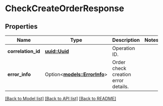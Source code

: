 # CheckCreateOrderResponse

## Properties

Name | Type | Description | Notes
------------ | ------------- | ------------- | -------------
**correlation_id** | [**uuid::Uuid**](uuid::Uuid.md) | Operation ID. | 
**error_info** | Option<[**models::ErrorInfo**](ErrorInfo.md)> | Order check creation error details. | 

[[Back to Model list]](../README.md#documentation-for-models) [[Back to API list]](../README.md#documentation-for-api-endpoints) [[Back to README]](../README.md)


